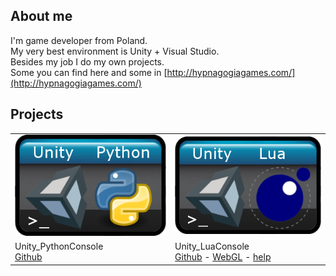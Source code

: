 ## About me


I'm game developer from Poland. <br/>
My very best environment is Unity + Visual Studio. <br/>
Besides my job I do my own projects. <br/>
Some you can find here and some in
[http://hypnagogiagames.com/](http://hypnagogiagames.com/)


## Projects

| | |
|-|-|
| [![Image](img/Unity_Python_Console.png)](https://github.com/karolwieczorek/Unity_PythonConsole) | [![Image](img/Unity_Lua_Console.png)](https://github.com/karolwieczorek/Unity_LuaConsole) |
| Unity_PythonConsole <br/> [Github](https://github.com/karolwieczorek/Unity_PythonConsole) | Unity_LuaConsole <br/> [Github](https://github.com/karolwieczorek/Unity_LuaConsole) - [WebGL](https://karolwieczorek.github.io/LuaConsole/index.html) - [help](https://karolwieczorek.github.io/Projects/PythonConsole/help) |
